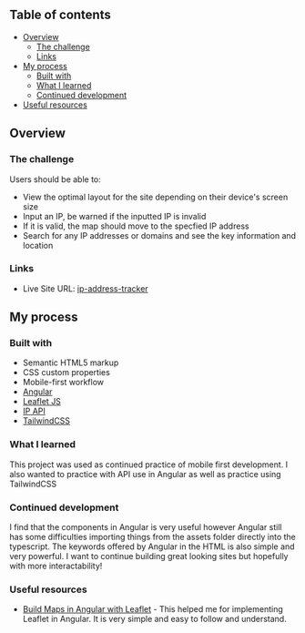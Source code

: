 ## Table of contents

- [Overview](#overview)
  - [The challenge](#the-challenge)
  - [Links](#links)
- [My process](#my-process)
  - [Built with](#built-with)
  - [What I learned](#what-i-learned)
  - [Continued development](#continued-development)
- [Useful resources](#useful-resources)

## Overview

### The challenge

Users should be able to:

- View the optimal layout for the site depending on their device's screen size
- Input an IP, be warned if the inputted IP is invalid
- If it is valid, the map should move to the specfied IP address
- Search for any IP addresses or domains and see the key information and location

### Links
- Live Site URL: [ip-address-tracker](https://ip-address-tracker-ka7jjc926-tyson-lees-projects.vercel.app/)

## My process

### Built with

- Semantic HTML5 markup
- CSS custom properties
- Mobile-first workflow
- [Angular](https://angular.io//)
- [Leaflet JS](https://leafletjs.com/)
- [IP API](https://ipapi.co/)
- [TailwindCSS](https://tailwindcss.com/)

### What I learned

This project was used as continued practice of mobile first development. I also wanted to practice with API use in Angular as well as practice using TailwindCSS

### Continued development

I find that the components in Angular is very useful however Angular still has some difficulties importing things from the assets folder directly into the typescript. The keywords offered by Angular in the HTML is also simple and very powerful. I want to continue building great looking sites but hopefully with more interactability!

### Useful resources

- [Build Maps in Angular with Leaflet](https://www.digitalocean.com/community/tutorials/angular-angular-and-leaflet) - This helped me for implementing Leaflet in Angular. It is very simple and easy to follow and understand.

